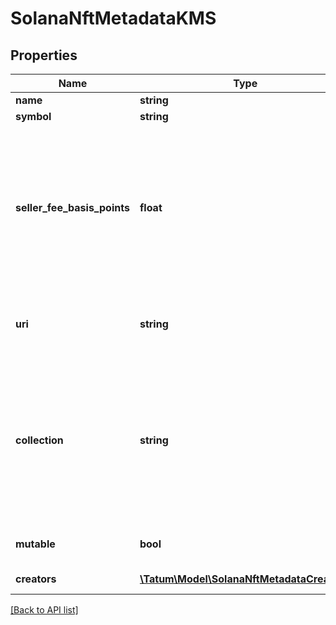 # SolanaNftMetadataKMS

## Properties

Name | Type | Description | Notes
------------ | ------------- | ------------- | -------------
**name** | **string** | The name of the NFT |
**symbol** | **string** | The symbol or abbreviated name of the NFT |
**seller_fee_basis_points** | **float** | The royalty that will be paid to the authors of the minted NFT every time the NFT is transferred&lt;br/&gt;The royalty is calculated as a percentage of the NFT price. To set the royalty to 1%, set this parameter to &lt;code&gt;100&lt;/code&gt;; to set 10%, set this parameter to &lt;code&gt;1000&lt;/code&gt;; to set 50%, set this parameter to &lt;code&gt;5000&lt;/code&gt;, and so on.&lt;br/&gt;To specify the NFT authors and their shares in the royalty, set the &lt;code&gt;creators&lt;/code&gt; parameter.&lt;br/&gt;To disable the royalty for the NFT completely, set &lt;code&gt;sellerFeeBasisPoints&lt;/code&gt; to &lt;code&gt;0&lt;/code&gt; and do not set &lt;code&gt;creators&lt;/code&gt;. |
**uri** | **string** | The URL pointing to the NFT metadata; for more information, see &lt;a href&#x3D;\&quot;https://eips.ethereum.org/EIPS/eip-721#specification\&quot; target&#x3D;\&quot;_blank\&quot;&gt;EIP-721&lt;/a&gt; |
**collection** | **string** | The blockchain address of the NFT collection where the NFT will be minted in. The minted NFT will get verified in the collection on behalf of the blockchain address specified in the &lt;code&gt;from&lt;/code&gt; parameter. To know more about Solana collections and verification, refer to the &lt;a href&#x3D;\&quot;https://docs.metaplex.com/programs/token-metadata/certified-collections\&quot; target&#x3D;\&quot;_blank\&quot;&gt;Solana user documentation&lt;/a&gt; and &lt;a href&#x3D;\&quot;https://apidoc.tatum.io/tag/NFT-(ERC-721-or-compatible)#operation/NftVerifyInCollection\&quot; target&#x3D;\&quot;_blank\&quot;&gt;NFT verification API&lt;/a&gt;. | [optional]
**mutable** | **bool** | Specifies whether the NFT metadata is mutable (\&quot;true\&quot;) or immutable (\&quot;false\&quot;); if not set, defaults to \&quot;true\&quot; | [optional] [default to true]
**creators** | [**\Tatum\Model\SolanaNftMetadataCreator[]**](SolanaNftMetadataCreator.md) | The blockchain addresses where the royalties will be sent every time the minted NFT is transferred | [optional]

[[Back to API list]](../../README.md#api-endpoints)
